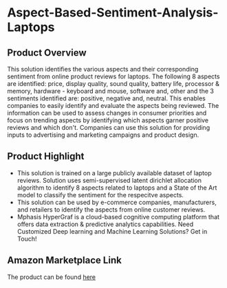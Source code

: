 # Aspect-Based-Sentiment-Analysis-Laptops

## Product Overview

This solution identifies the various aspects and their corresponding sentiment from online product reviews for laptops. The following 8 aspects are identified: price, display quality, sound quality, battery life, processor & memory, hardware - keyboard and mouse, software and, other and the 3 sentiments identified are: positive, negative and, neutral. This enables companies to easily identify and evaluate the aspects being reviewed. The information can be used to assess changes in consumer priorities and focus on trending aspects by identifying which aspects garner positive reviews and which don't. Companies can use this solution for providing inputs to advertising and marketing campaigns and product design.


## Product Highlight
* This solution is trained on a large publicly available dataset of laptop reviews. Solution uses semi-supervised latent dirichlet allocation algorithm to identify 8 aspects related to laptops and a State of the Art model to classify the sentiment for the respecitve aspects.
* This solution can be used by e-commerce companies, manufacturers, and retailers to identify the aspects from online customer reviews.
* Mphasis HyperGraf is a cloud-based cognitive computing platform that offers data extraction & predictive analytics capabilities. Need Customized Deep learning and Machine Learning Solutions? Get in Touch!

## Amazon Marketplace Link
The product can be found [here](https://aws.amazon.com/marketplace/)
